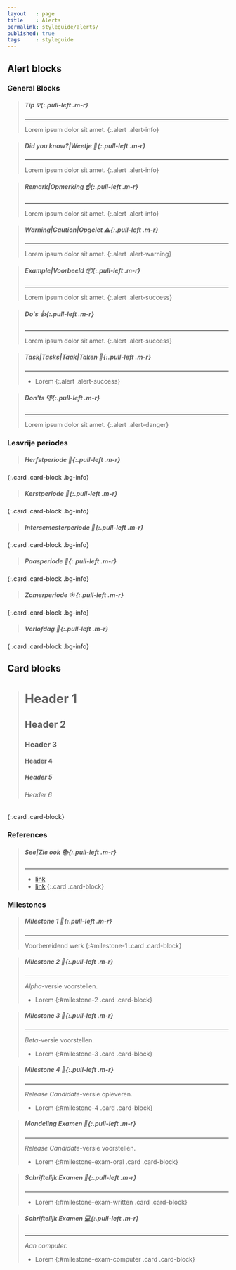 ```yaml
---
layout   : page
title    : Alerts
permalink: styleguide/alerts/
published: true
tags     : styleguide
---
```


Alert blocks
------------

### General Blocks

> ##### **Tip** *:bulb:*{:.pull-left .m-r}
> ---
> Lorem ipsum dolor sit amet.
{:.alert .alert-info}

> ##### **Did you know?**|**Weetje** *:book:*{:.pull-left .m-r}
> ---
> Lorem ipsum dolor sit amet.
{:.alert .alert-info}

> ##### **Remark**|**Opmerking** *:point_up:*{:.pull-left .m-r}
> ---
> Lorem ipsum dolor sit amet.
{:.alert .alert-info}

> ##### **Warning**|**Caution**|**Opgelet** *:warning:*{:.pull-left .m-r}
> ---
> Lorem ipsum dolor sit amet.
{:.alert .alert-warning}

> ##### **Example**|**Voorbeeld** *:package:*{:.pull-left .m-r}
> ---
> Lorem ipsum dolor sit amet.
{:.alert .alert-success}

> ##### **Do's** *:thumbsup:*{:.pull-left .m-r}
> ---
> Lorem ipsum dolor sit amet.
{:.alert .alert-success}

> ##### **Task**|**Tasks**|**Taak**|**Taken** *:rocket:*{:.pull-left .m-r}
> ---
> - Lorem
{:.alert .alert-success}

> ##### **Don'ts** *:thumbsdown:*{:.pull-left .m-r}
> ---
> Lorem ipsum dolor sit amet.
{:.alert .alert-danger}

### Lesvrije periodes

> ##### Herfstperiode *:fallen_leaf:*{:.pull-left .m-r}
{:.card .card-block .bg-info}

> ##### Kerstperiode *:christmas_tree:*{:.pull-left .m-r}
{:.card .card-block .bg-info}

> ##### Intersemesterperiode *:seedling:*{:.pull-left .m-r}
{:.card .card-block .bg-info}

> ##### Paasperiode *:rabbit:*{:.pull-left .m-r}
{:.card .card-block .bg-info}

> ##### Zomerperiode *:sunny:*{:.pull-left .m-r}
{:.card .card-block .bg-info}

> ##### Verlofdag *:date:*{:.pull-left .m-r}
{:.card .card-block .bg-info}

Card blocks
-----------

> # Header 1
>
> ## Header 2
>
> ### Header 3
>
> #### Header 4
>
> ##### Header 5
>
> ###### Header 6
{:.card .card-block}

### References

> ##### See|Zie ook *:books:*{:.pull-left .m-r}
> ---
> - [link](#)
> - [link](#)
{:.card .card-block}

### Milestones

> ##### Milestone 1 *:triangular_flag_on_post:*{:.pull-left .m-r}
> ---
> Voorbereidend werk
{:#milestone-1 .card .card-block}

> ##### Milestone 2 *:round_pushpin:*{:.pull-left .m-r}
> ---
> *Alpha*-versie voorstellen.
>
> - Lorem
{:#milestone-2 .card .card-block}

> ##### Milestone 3 *:round_pushpin:*{:.pull-left .m-r}
> ---
> *Beta*-versie voorstellen.
>
> - Lorem
{:#milestone-3 .card .card-block}

> ##### Milestone 4 *:checkered_flag:*{:.pull-left .m-r}
> ---
> *Release Candidate*-versie opleveren.
>
> - Lorem
{:#milestone-4 .card .card-block}

> ##### Mondeling Examen *:speech_balloon:*{:.pull-left .m-r}
> ---
> *Release Candidate*-versie voorstellen.
>
> - Lorem
{:#milestone-exam-oral .card .card-block}

> ##### Schriftelijk Examen *:pencil:*{:.pull-left .m-r}
> ---
>
> - Lorem
{:#milestone-exam-written .card .card-block}

> ##### Schriftelijk Examen *:computer:*{:.pull-left .m-r}
> ---
> *Aan computer.*
>
> - Lorem
{:#milestone-exam-computer .card .card-block}